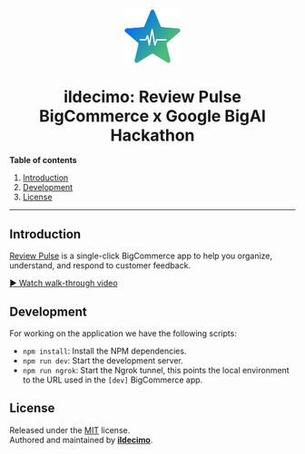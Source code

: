 <p align="center">
  <img alt="Review Pulse" src="public/images/logo.webp" width="100">
</p>

<h1 align="center">ildecimo: Review Pulse <br />BigCommerce x Google BigAI Hackathon</h1>

**Table of contents**

1. [Introduction](#introduction)
1. [Development](#development)
1. [License](#license)

---

## Introduction

[Review Pulse](https://reviewpulse.ildecimo.com/) is a single-click BigCommerce app to help you organize, understand, and respond to customer feedback.

[▶️ Watch walk-through video](https://www.youtube.com/watch?v=qG-rhnudhaw)

## Development

For working on the application we have the following scripts:

- `npm install`: Install the NPM dependencies.
- `npm run dev`: Start the development server.
- `npm run ngrok`: Start the Ngrok tunnel, this points the local environment to the URL used in the `[dev]` BigCommerce app.

## License

Released under the [MIT](LICENSE.md) license.<br>
Authored and maintained by [**ildecimo**](https://www.ildecimo.com/).
